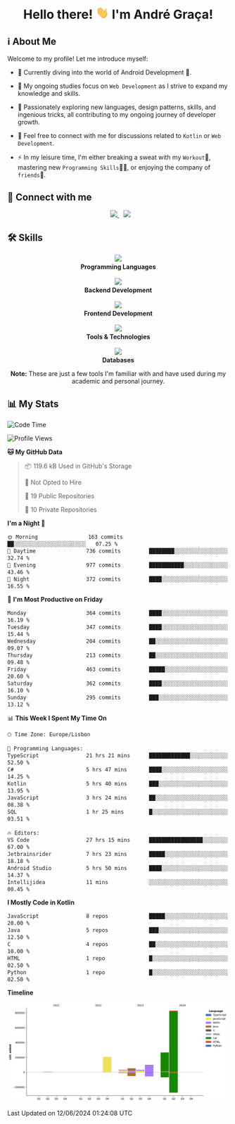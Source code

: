 <h1 align="center">Hello there! <img src="https://raw.githubusercontent.com/ABSphreak/ABSphreak/master/gifs/Hi.gif" width="30"> I'm André Graça!</h1>

## ℹ️ About Me

Welcome to my profile! Let me introduce myself:

- 🔭 Currently diving into the world of Android Development 📱.

- 🌱 My ongoing studies focus on `Web Development` as I strive to expand my knowledge and skills.
 
- 🚀 Passionately exploring new languages, design patterns, skills, and ingenious tricks, all contributing to my ongoing journey of developer growth.

- 💬 Feel free to connect with me for discussions related to `Kotlin` or `Web Development`.

- ⚡ In my leisure time, I'm either breaking a sweat with my `Workout`💪, mastering new `Programming Skills`👨‍💻, or enjoying the company of `friends`👥.

## 🤝 Connect with me

<p align="center">
  <a style="margin-left: 10px;" target="_blank" href="mailto:sindrome.gracinha@gmail.com">
    <img width="50px" src="https://play-lh.googleusercontent.com/KSuaRLiI_FlDP8cM4MzJ23ml3og5Hxb9AapaGTMZ2GgR103mvJ3AAnoOFz1yheeQBBI">
  </a>
  <a style="margin-left: 10px;" target="_blank" href="https://twitter.com/Andre_Graca3">
    <img src="https://skillicons.dev/icons?i=twitter">
  </a>
</p>

## 🛠️ Skills

<div align="center">
  <p align="center">
    <img src="https://skillicons.dev/icons?i=kotlin,java,js,ts,python,c&perline=6" /><br/>
    <b>Programming Languages</b><br/><br/>
    <img src="https://skillicons.dev/icons?i=spring,nodejs,express&perline=5" /><br/>
    <b>Backend Development</b><br/><br/>
    <img src="https://skillicons.dev/icons?i=react,nextjs,html,css,bootstrap,tailwind&perline=6" /><br/>
    <b>Frontend Development</b><br/><br/>
    <img src="https://skillicons.dev/icons?i=docker,linux,bash,git,github,androidstudio,jenkins,postman&perline=9" /><br/>
    <b>Tools & Technologies</b><br/><br/>
    <img src="https://skillicons.dev/icons?i=postgres,mongodb&perline=2" /><br/>
    <b>Databases</b>
  </p> 
  <p align="center"><b>Note:</b> These are just a few tools I'm familiar with and have used during my academic and personal journey.</p>
</div>

## 📊 My Stats

<!--START_SECTION:waka-->
![Code Time](http://img.shields.io/badge/Code%20Time-1%2C199%20hrs%2033%20mins-blue)

![Profile Views](http://img.shields.io/badge/Profile%20Views-0-blue)

**🐱 My GitHub Data** 

> 📦 119.6 kB Used in GitHub's Storage 
 > 
> 🚫 Not Opted to Hire
 > 
> 📜 19 Public Repositories 
 > 
> 🔑 10 Private Repositories 
 > 
**I'm a Night 🦉** 

```text
🌞 Morning                163 commits         ██░░░░░░░░░░░░░░░░░░░░░░░   07.25 % 
🌆 Daytime                736 commits         ████████░░░░░░░░░░░░░░░░░   32.74 % 
🌃 Evening                977 commits         ███████████░░░░░░░░░░░░░░   43.46 % 
🌙 Night                  372 commits         ████░░░░░░░░░░░░░░░░░░░░░   16.55 % 
```
📅 **I'm Most Productive on Friday** 

```text
Monday                   364 commits         ████░░░░░░░░░░░░░░░░░░░░░   16.19 % 
Tuesday                  347 commits         ████░░░░░░░░░░░░░░░░░░░░░   15.44 % 
Wednesday                204 commits         ██░░░░░░░░░░░░░░░░░░░░░░░   09.07 % 
Thursday                 213 commits         ██░░░░░░░░░░░░░░░░░░░░░░░   09.48 % 
Friday                   463 commits         █████░░░░░░░░░░░░░░░░░░░░   20.60 % 
Saturday                 362 commits         ████░░░░░░░░░░░░░░░░░░░░░   16.10 % 
Sunday                   295 commits         ███░░░░░░░░░░░░░░░░░░░░░░   13.12 % 
```


📊 **This Week I Spent My Time On** 

```text
🕑︎ Time Zone: Europe/Lisbon

💬 Programming Languages: 
TypeScript               21 hrs 21 mins      █████████████░░░░░░░░░░░░   52.50 % 
C#                       5 hrs 47 mins       ████░░░░░░░░░░░░░░░░░░░░░   14.25 % 
Kotlin                   5 hrs 40 mins       ███░░░░░░░░░░░░░░░░░░░░░░   13.95 % 
JavaScript               3 hrs 24 mins       ██░░░░░░░░░░░░░░░░░░░░░░░   08.38 % 
SQL                      1 hr 25 mins        █░░░░░░░░░░░░░░░░░░░░░░░░   03.51 % 

🔥 Editors: 
VS Code                  27 hrs 15 mins      █████████████████░░░░░░░░   67.00 % 
Jetbrainsrider           7 hrs 23 mins       █████░░░░░░░░░░░░░░░░░░░░   18.18 % 
Android Studio           5 hrs 50 mins       ████░░░░░░░░░░░░░░░░░░░░░   14.37 % 
Intellijidea             11 mins             ░░░░░░░░░░░░░░░░░░░░░░░░░   00.45 % 
```

**I Mostly Code in Kotlin** 

```text
JavaScript               8 repos             █████░░░░░░░░░░░░░░░░░░░░   20.00 % 
Java                     5 repos             ███░░░░░░░░░░░░░░░░░░░░░░   12.50 % 
C                        4 repos             ██░░░░░░░░░░░░░░░░░░░░░░░   10.00 % 
HTML                     1 repo              █░░░░░░░░░░░░░░░░░░░░░░░░   02.50 % 
Python                   1 repo              █░░░░░░░░░░░░░░░░░░░░░░░░   02.50 % 
```



**Timeline**

![Lines of Code chart](https://raw.githubusercontent.com/AndreGraca3/AndreGraca3/main/assets/bar_graph.png)


 Last Updated on 12/06/2024 01:24:08 UTC
<!--END_SECTION:waka-->
